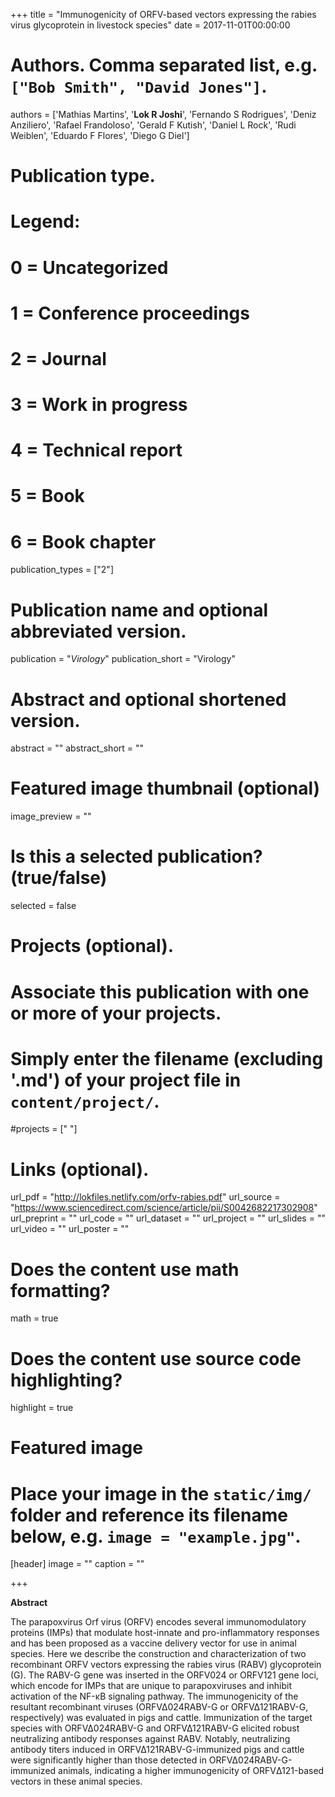 +++
title = "Immunogenicity of ORFV-based vectors expressing the rabies virus glycoprotein in livestock species"
date = 2017-11-01T00:00:00

# Authors. Comma separated list, e.g. `["Bob Smith", "David Jones"]`.
authors = ['Mathias Martins', '**Lok R Joshi**', 'Fernando S Rodrigues', 'Deniz Anziliero', 'Rafael Frandoloso', 'Gerald F Kutish', 'Daniel L Rock', 'Rudi Weiblen', 'Eduardo F Flores', 'Diego G Diel']

# Publication type.
# Legend:
# 0 = Uncategorized
# 1 = Conference proceedings
# 2 = Journal
# 3 = Work in progress
# 4 = Technical report
# 5 = Book
# 6 = Book chapter
publication_types = ["2"]

# Publication name and optional abbreviated version.
publication = "*Virology*"
publication_short = "Virology"

# Abstract and optional shortened version.
abstract = ""
abstract_short = ""
# Featured image thumbnail (optional)
image_preview = ""

# Is this a selected publication? (true/false)
selected = false

# Projects (optional).
#   Associate this publication with one or more of your projects.
#   Simply enter the filename (excluding '.md') of your project file in `content/project/`.
#projects = [" "]

# Links (optional).
url_pdf = "http://lokfiles.netlify.com/orfv-rabies.pdf"
url_source = "https://www.sciencedirect.com/science/article/pii/S0042682217302908"
url_preprint = ""
url_code = ""
url_dataset = ""
url_project = ""
url_slides = ""
url_video = ""
url_poster = ""

# Does the content use math formatting?
math = true

# Does the content use source code highlighting?
highlight = true

# Featured image
# Place your image in the `static/img/` folder and reference its filename below, e.g. `image = "example.jpg"`.
[header]
image = ""
caption = ""

+++

**Abstract**


The parapoxvirus Orf virus (ORFV) encodes several immunomodulatory proteins (IMPs) that modulate host-innate and pro-inflammatory responses and has been proposed as a vaccine delivery vector for use in animal species. Here we describe the construction and characterization of two recombinant ORFV vectors expressing the rabies virus (RABV) glycoprotein (G). The RABV-G gene was inserted in the ORFV024 or ORFV121 gene loci, which encode for IMPs that are unique to parapoxviruses and inhibit activation of the NF-κB signaling pathway. The immunogenicity of the resultant recombinant viruses (ORFV∆024RABV-G or ORFV∆121RABV-G, respectively) was evaluated in pigs and cattle. Immunization of the target species with ORFV∆024RABV-G and ORFV∆121RABV-G elicited robust neutralizing antibody responses against RABV. Notably, neutralizing antibody titers induced in ORFV∆121RABV-G-immunized pigs and cattle were significantly higher than those detected in ORFV∆024RABV-G-immunized animals, indicating a higher immunogenicity of ORFVΔ121-based vectors in these animal species.

